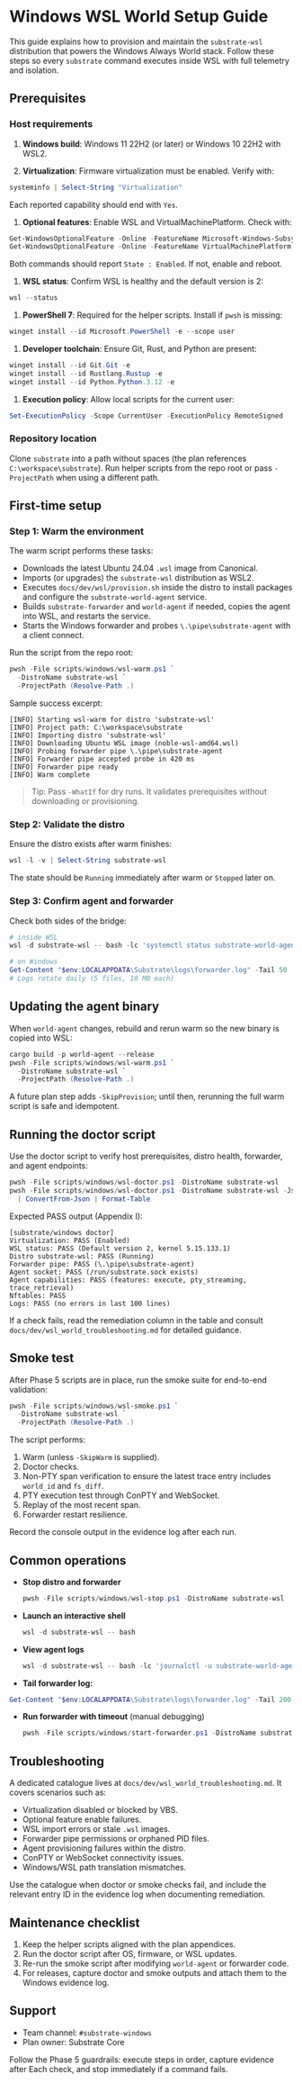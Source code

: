 
# Windows WSL World Setup Guide

This guide explains how to provision and maintain the `substrate-wsl`
distribution that powers the Windows Always World stack. Follow these steps so
every `substrate` command executes inside WSL with full telemetry and
isolation.

## Prerequisites

### Host requirements

1. **Windows build**: Windows 11 22H2 (or later) or Windows 10 22H2 with WSL2.

1. **Virtualization**: Firmware virtualization must be enabled. Verify with:

```powershell
systeminfo | Select-String "Virtualization"
```

   Each reported capability should end with `Yes`.

1. **Optional features**: Enable WSL and VirtualMachinePlatform. Check with:

```powershell
Get-WindowsOptionalFeature -Online -FeatureName Microsoft-Windows-Subsystem-Linux
Get-WindowsOptionalFeature -Online -FeatureName VirtualMachinePlatform
```

   Both commands should report `State : Enabled`. If not, enable and reboot.

1. **WSL status**: Confirm WSL is healthy and the default version is 2:

```powershell
wsl --status
```

1. **PowerShell 7**: Required for the helper scripts. Install if `pwsh` is
   missing:

```powershell
winget install --id Microsoft.PowerShell -e --scope user
```

1. **Developer toolchain**: Ensure Git, Rust, and Python are present:

```powershell
winget install --id Git.Git -e
winget install --id Rustlang.Rustup -e
winget install --id Python.Python.3.12 -e
```

1. **Execution policy**: Allow local scripts for the current user:

```powershell
Set-ExecutionPolicy -Scope CurrentUser -ExecutionPolicy RemoteSigned
```

### Repository location

Clone `substrate` into a path without spaces (the plan references
`C:\workspace\substrate`). Run helper scripts from the repo root or pass
`-ProjectPath` when using a different path.

## First-time setup

### Step 1: Warm the environment

The warm script performs these tasks:

- Downloads the latest Ubuntu 24.04 `.wsl` image from Canonical.
- Imports (or upgrades) the `substrate-wsl` distribution as WSL2.
- Executes `docs/dev/wsl/provision.sh` inside the distro to install packages
  and configure the `substrate-world-agent` service.
- Builds `substrate-forwarder` and `world-agent` if needed, copies the agent
  into WSL, and restarts the service.
- Starts the Windows forwarder and probes `\.\pipe\substrate-agent` with a
  client connect.

Run the script from the repo root:

```powershell
pwsh -File scripts/windows/wsl-warm.ps1 `
  -DistroName substrate-wsl `
  -ProjectPath (Resolve-Path .)
```

Sample success excerpt:

```text
[INFO] Starting wsl-warm for distro 'substrate-wsl'
[INFO] Project path: C:\workspace\substrate
[INFO] Importing distro 'substrate-wsl'
[INFO] Downloading Ubuntu WSL image (noble-wsl-amd64.wsl)
[INFO] Probing forwarder pipe \.\pipe\substrate-agent
[INFO] Forwarder pipe accepted probe in 420 ms
[INFO] Forwarder pipe ready
[INFO] Warm complete
```

> Tip: Pass `-WhatIf` for dry runs. It validates prerequisites without
> downloading or provisioning.

### Step 2: Validate the distro

Ensure the distro exists after warm finishes:

```powershell
wsl -l -v | Select-String substrate-wsl
```

The state should be `Running` immediately after warm or `Stopped` later on.

### Step 3: Confirm agent and forwarder

Check both sides of the bridge:

```powershell
# inside WSL
wsl -d substrate-wsl -- bash -lc 'systemctl status substrate-world-agent'

# on Windows
Get-Content "$env:LOCALAPPDATA\Substrate\logs\forwarder.log" -Tail 50
# Logs rotate daily (5 files, 10 MB each)
```

## Updating the agent binary

When `world-agent` changes, rebuild and rerun warm so the new binary is copied
into WSL:

```powershell
cargo build -p world-agent --release
pwsh -File scripts/windows/wsl-warm.ps1 `
  -DistroName substrate-wsl `
  -ProjectPath (Resolve-Path .)
```

A future plan step adds `-SkipProvision`; until then, rerunning the full warm
script is safe and idempotent.

## Running the doctor script

Use the doctor script to verify host prerequisites, distro health, forwarder,
and agent endpoints:

```powershell
pwsh -File scripts/windows/wsl-doctor.ps1 -DistroName substrate-wsl
pwsh -File scripts/windows/wsl-doctor.ps1 -DistroName substrate-wsl -Json `
  | ConvertFrom-Json | Format-Table
```

Expected PASS output (Appendix I):

```text
[substrate/windows doctor]
Virtualization: PASS (Enabled)
WSL status: PASS (Default version 2, kernel 5.15.133.1)
Distro substrate-wsl: PASS (Running)
Forwarder pipe: PASS (\.\pipe\substrate-agent)
Agent socket: PASS (/run/substrate.sock exists)
Agent capabilities: PASS (features: execute, pty_streaming, trace_retrieval)
Nftables: PASS
Logs: PASS (no errors in last 100 lines)
```

If a check fails, read the remediation column in the table and consult
`docs/dev/wsl_world_troubleshooting.md` for detailed guidance.

## Smoke test

After Phase 5 scripts are in place, run the smoke suite for end-to-end
validation:

```powershell
pwsh -File scripts/windows/wsl-smoke.ps1 `
  -DistroName substrate-wsl `
  -ProjectPath (Resolve-Path .)
```

The script performs:

1. Warm (unless `-SkipWarm` is supplied).
1. Doctor checks.
1. Non-PTY span verification to ensure the latest trace entry includes
   `world_id` and `fs_diff`.
1. PTY execution test through ConPTY and WebSocket.
1. Replay of the most recent span.
1. Forwarder restart resilience.

Record the console output in the evidence log after each run.

## Common operations

- **Stop distro and forwarder**

  ```powershell
  pwsh -File scripts/windows/wsl-stop.ps1 -DistroName substrate-wsl
  ```

- **Launch an interactive shell**

  ```powershell
  wsl -d substrate-wsl -- bash
  ```

- **View agent logs**

  ```powershell
  wsl -d substrate-wsl -- bash -lc 'journalctl -u substrate-world-agent -n 200'
  ```

- **Tail forwarder log:**
<!-- markdownlint-disable-next-line MD031 -->
  ```powershell
  Get-Content "$env:LOCALAPPDATA\Substrate\logs\forwarder.log" -Tail 200 -Wait
  ```

- **Run forwarder with timeout** (manual debugging)

  ```powershell
  pwsh -File scripts/windows/start-forwarder.ps1 -DistroName substrate-wsl
  ```

## Troubleshooting

A dedicated catalogue lives at `docs/dev/wsl_world_troubleshooting.md`. It
covers scenarios such as:

- Virtualization disabled or blocked by VBS.
- Optional feature enable failures.
- WSL import errors or stale `.wsl` images.
- Forwarder pipe permissions or orphaned PID files.
- Agent provisioning failures within the distro.
- ConPTY or WebSocket connectivity issues.
- Windows/WSL path translation mismatches.

Use the catalogue when doctor or smoke checks fail, and include the relevant
entry ID in the evidence log when documenting remediation.

## Maintenance checklist

1. Keep the helper scripts aligned with the plan appendices.
1. Run the doctor script after OS, firmware, or WSL updates.
1. Re-run the smoke script after modifying `world-agent` or forwarder code.
1. For releases, capture doctor and smoke outputs and attach them to the
   Windows evidence log.

## Support

- Team channel: `#substrate-windows`
- Plan owner: Substrate Core

Follow the Phase 5 guardrails: execute steps in order, capture evidence after
Each check, and stop immediately if a command fails.
